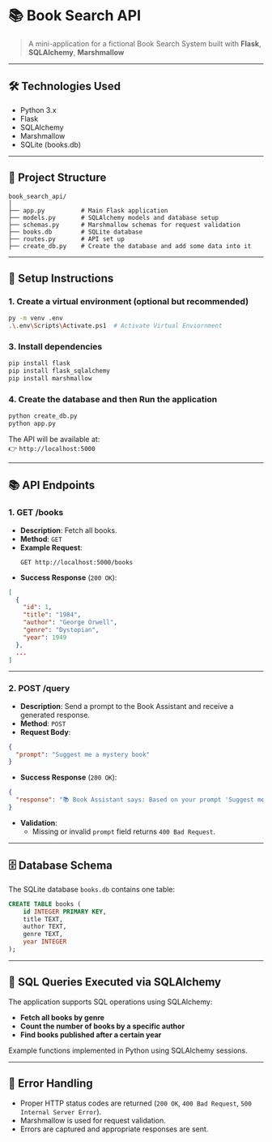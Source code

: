 # 📚 Book Search API

> A mini-application for a fictional Book Search System built with **Flask**, **SQLAlchemy**, **Marshmallow**

---

## 🛠️ Technologies Used

- Python 3.x
- Flask
- SQLAlchemy
- Marshmallow
- SQLite (books.db)

---

## 🚀 Project Structure

```
book_search_api/
│
├── app.py          # Main Flask application
├── models.py       # SQLAlchemy models and database setup
├── schemas.py      # Marshmallow schemas for request validation
├── books.db        # SQLite database
├── routes.py       # API set up
├── create_db.py    # Create the database and add some data into it
```
---

## 🧩 Setup Instructions

### 1. Create a virtual environment (optional but recommended)

```bash
py -m venv .env
.\.env\Scripts\Activate.ps1  # Activate Virtual Enviornment
```

### 3. Install dependencies

```bash
pip install flask
pip install flask_sqlalchemy
pip install marshmallow
```

### 4. Create the database and then Run the application

```bash
python create_db.py
python app.py
```

The API will be available at:  
👉 `http://localhost:5000`

---

## 📚 API Endpoints

### 1. **GET /books**

- **Description**: Fetch all books.
- **Method**: `GET`
- **Example Request**:
  ```
  GET http://localhost:5000/books
  ```
- **Success Response** (`200 OK`):
```json
[
  {
    "id": 1,
    "title": "1984",
    "author": "George Orwell",
    "genre": "Dystopian",
    "year": 1949
  },
  ...
]
```

---

### 2. **POST /query**

- **Description**: Send a prompt to the Book Assistant and receive a generated response.
- **Method**: `POST`
- **Request Body**:
```json
{
  "prompt": "Suggest me a mystery book"
}
```
- **Success Response** (`200 OK`):
```json
{
  "response": "📚 Book Assistant says: Based on your prompt 'Suggest me a mystery book', here are some suggestions!"
}
```
- **Validation**:
  - Missing or invalid `prompt` field returns `400 Bad Request`.

---

## 🗄️ Database Schema

The SQLite database `books.db` contains one table:

```sql
CREATE TABLE books (
    id INTEGER PRIMARY KEY,
    title TEXT,
    author TEXT,
    genre TEXT,
    year INTEGER
);
```

---

## 🔎 SQL Queries Executed via SQLAlchemy

The application supports SQL operations using SQLAlchemy:

- **Fetch all books by genre**
- **Count the number of books by a specific author**
- **Find books published after a certain year**

Example functions implemented in Python using SQLAlchemy sessions.

---

## 🚦 Error Handling

- Proper HTTP status codes are returned (`200 OK`, `400 Bad Request`, `500 Internal Server Error`).
- Marshmallow is used for request validation.
- Errors are captured and appropriate responses are sent.


